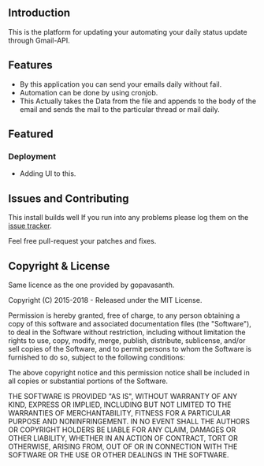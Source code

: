 ## Introduction
This is the platform for updating your automating your daily status update through Gmail-API.

## Features

* By this application you can send your emails daily without fail.
* Automation can be done by using cronjob.
* This Actually takes the Data from the file and appends to the body of the email and sends the mail to the particular thread or mail daily.


## Featured

### Deployment

* Adding UI to this.

## Issues and Contributing

This install builds well If you run into any problems
please log them on the [issue tracker](https://github.com/gopavasanth/Gmail-Api/issues).

Feel free pull-request your patches and fixes.


## Copyright & License

Same licence as the one provided by gopavasanth. 

Copyright (C) 2015-2018 - Released under the MIT License.

Permission is hereby granted, free of charge, to any person obtaining a copy of this software and associated documentation files (the "Software"), to deal in the Software without restriction, including without limitation the rights to use, copy, modify, merge, publish, distribute, sublicense, and/or sell copies of the Software, and to permit persons to whom the Software is furnished to do so, subject to the following conditions:

The above copyright notice and this permission notice shall be included in all copies or substantial portions of the Software.

THE SOFTWARE IS PROVIDED "AS IS", WITHOUT WARRANTY OF ANY KIND, EXPRESS OR IMPLIED, INCLUDING BUT NOT LIMITED TO THE WARRANTIES OF MERCHANTABILITY, FITNESS FOR A PARTICULAR PURPOSE AND
NONINFRINGEMENT. IN NO EVENT SHALL THE AUTHORS OR COPYRIGHT HOLDERS BE LIABLE FOR ANY CLAIM, DAMAGES OR OTHER LIABILITY, WHETHER IN AN ACTION OF CONTRACT, TORT OR OTHERWISE, ARISING FROM, OUT OF OR IN CONNECTION WITH THE SOFTWARE OR THE USE OR OTHER DEALINGS IN THE SOFTWARE.
